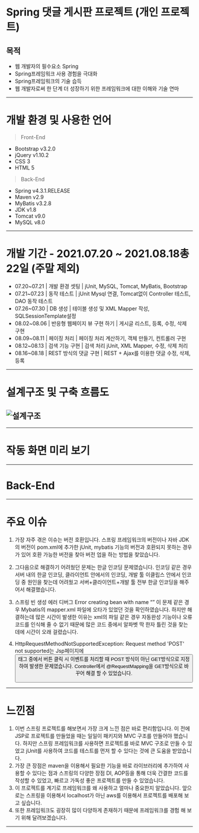 # Spring  댓글 게시판 프로젝트 (개인 프로젝트)
## 목적 ##
+ 웹 개발자의 필수요소 Spring
+ Spring프레임워크 사용 경험을 극대화
+ Spring프레임워크의 기술 습득
+ 웹 개발자로써 한 단계 더 성장하기 위한 프레임워크에 대한 이해와 기술 연마
------------
# 개발 환경 및 사용한 언어
> Front-End
+ Bootstrap v3.2.0
+ jQuery v1.10.2
+ CSS 3
+ HTML 5
> Back-End
+ Spring v4.3.1.RELEASE
+ Maven v2.9
+ MyBatis v3.2.8
+ JDK v1.8
+ Tomcat v9.0
+ MySQL v8.0
------------
# 개발 기간 - 2021.07.20 ~ 2021.08.18총 22일 (주말 제외)
- 07.20~07.21 | 개발 환경 셋팅 | jUnit, MySQL, Tomcat, MyBatis, Bootstrap
- 07.21~07.23 | 동작 테스트 | jUnit Mysql 연결, Tomcat없이 Controller 테스트, DAO 동작 테스트
- 07.26~07.30 | DB 생성 | 테이블 생성 및 XML Mapper 작성, SQLSessionTemplate설정
- 08.02~08.06 | 반응형 웹페이지 뷰 구현 하기 | 게시글 리스트, 등록, 수정, 삭제 구현
- 08.09~08.11 | 페이징 처리 | 페이징 처리 계산하기, 객체 만들기, 컨트롤러 구현
- 08.12~08.13 | 검색 기능 구현 | 검색 처리 jUnit, XML Mapper, 수정, 삭제 처리
- 08.16~08.18 | REST 방식의 댓글 구현 | REST + Ajax를 이용한 댓글 수정, 삭제, 등록
------------
# 설계구조 및 구축 흐름도
![설계구조](https://user-images.githubusercontent.com/77142806/130358790-bbcfa44e-efca-48da-9409-8c82df453b0b.PNG)
------------
------------
# 작동 화면 미리 보기
------------
# Back-End
------------
# 주요 이슈
1. 가장 자주 겪은 이슈는 버전 호환입니다. 스프링 프레임워크의 버전이나 자바 JDK의 버전이
pom.xml에 추가한 jUnit, mybatis 기능의 버전과 호환되지 못하는 경우 가 있어 
호환 가능한 버전을 찾아 버전 업을 하는 방법을 찾았습니다.

2. 그다음으로 해결하기 어려웠던 문제는 한글 인코딩 문제였습니다. 
인코딩 같은 경우 서버 내의 한글 인코딩, 클라이언트 안에서의 인코딩, 개발 툴 이클립스 안에서 
인코딩 중 원인을 찾는데 어려웠고 서버+클라이언트+개발 툴 전부 한글 인코딩을 해주어서 해결했습니다.

3. 스프링 빈 생성 에러 디버그 Error creating bean with name “” 이 문제 같은 경우 
Mybatis의 mapper.xml 파일에 오타가 있었던 것을 확인하였습니다. 
하지만 해결하는데 많은 시간이 발생한 이유는 xml의 파일 같은 경우
자동완성 기능이나 오류코드를 인식해 줄 수 없기 때문에 
많은 코드 중에서 알파벳 딱 한자 틀린 것을 찾는 데에 시간이 오래 걸렸습니다.

4. HttpRequestMethodNotSupportedException: Request method 'POST' not supported는
Jsp페이지에 <button> 태그 중에서 버튼 클릭 시 이벤트를 처리할 때 POST 방식이 아닌 
GET방식으로 지정하여 발생한 문제였습니다. 
Controller에서 @RequestMapping을 GET방식으로 바꾸어 해결 할 수 있었습니다.

------------
# 느낀점
1. 이번 스프링 프로젝트를 해보면서 가장 크게 느낀 점은 바로 편리함입니다.
이 전에 JSP로 프로젝트를 만들었을 때는 일일이 패키지와 MVC 구조를 만들어야 했습니다. 하지만 스프링 프레임워크를 사용하면 프로젝트를 바로 MVC 구조로 만들 수 있었고 jUnit를 사용하여 코드를 테스트를 먼저 할 수 있다는 것에 큰 도움을 받았습니다.
2. 가장 큰 장점은 maven을 이용해서 필요한 기능을 바로 라이브러리에 추가하여 사용할 수 있다는 점과 스프링의 다양한 장점 DI, AOP등을 통해 더욱 간결한 코드를 작성할 수 있었고, 빠르고 가독성 좋은 프로젝트를 만들 수 있었습니다. 
3. 이 프로젝트를 계기로 프레임워크를 왜 사용하고 얼마나 중요한지 알았습니다. 앞으로는 스프링을 이용해서 localhost가 아닌 aws를 이용해서 프로젝트를 배포해 보고 싶습니다.
4. 또한 프레임워크도 굉장히 많이 다양하게 존재하기 때문에 프레임워크를 경험 해 보기 위해 달려보겠습니다. 
------------

 
